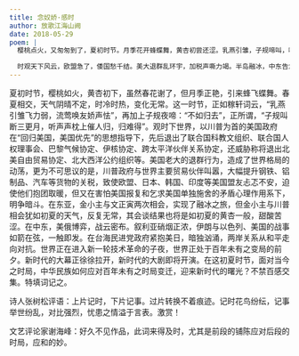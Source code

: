 ```yaml
---
title: 念奴娇·感时
author: 放歌江海山阙
date: 2018-05-29
poem: |
  樱桃点火，又匆匆到了，夏初时节。月季花开蜂蝶舞，黄杏初尝还涩。乳燕引雏，子规啼叫，唤友流莺怯。乱云飞渡，是晴是雨难说。

  时观天下风云，欧盟急了，倭国愁千结。美大退群乱环宇，加税声嘶力竭。半岛融冰，中东告急，台海风声猎。百年变局，中华能否赢得？
---
```


夏初时节，樱桃如火，黄杏初下，虽然春花谢了，但月季正艳，引来蜂飞蝶舞。春夏相交，天气阴晴不定，时冷时热，变化无常。这一时节，正如稼轩词云，“乳燕引雏飞力弱，流莺唤友娇声怯”，再加上子规夜啼：“不如归去”，正所谓，“子规叫断三更月，听声声枕上催人归，归难得”。观时下世界，以川普为首的美国政府在“回归美国，美国优先”的思想指导下，先后退出了联合国科教文组织、联合国人权理事会、巴黎气候协定、伊核协定、跨太平洋伙伴关系协定，还威胁称将退出北美自由贸易协定、北大西洋公约组织等。美国老大的退群行为，造成了世界格局的动荡，更为不可思议的是，川普政府与世界主要贸易伙伴叫嚣，大幅提升钢铁、铝制品、汽车等货物的关税，致使欧盟、日本、韩国、印度等美国盟友忐忑不安，迫使他们抱团取暖，但又在害怕美国报复和乞求美国单独施舍的矛盾心理作用系下，明争暗斗。在东亚，金小主与文正寅两次相会，实现了融冰之旅，但金小主与川普相会犹如初夏的天气，反复无常，其会谈结果也将是如初夏的黄杏一般，甜酸苦涩。在中东，美俄博弈，战云密布。叙利亚硝烟正浓，伊朗与以色列、美国的战事如箭在弦，一触即发。在台海民进党政府紧抱美日，暗独汹涌，两岸关系从和平走向对抗。世界正在进入新一轮技术革命的子夜，世界正处于百年未有之变局的前夕。新时代的大幕正徐徐拉开，新时代的大剧即将开演。在这初夏时节，面对当今之时局，中华民族如何应对百年未有之时局变迁，迎来新时代的曙光？不禁百感交集。特填词记之。

诗人张树松评语：上片记时，下片记事。过片转换不着痕迹。记时花鸟纷纭，记事举世纷乱，对比强烈，忧患之情溢于言表。激赏！

文艺评论家谢海峰：好久不见作品，此词来得及时，尤其是前段的铺陈应对后段的时局，应和的妙。
